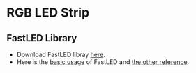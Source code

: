 # RGB LED Strip

## FastLED Library
* Download FastLED libray [here](https://github.com/FastLED/FastLED).
* Here is the [basic usage](https://github.com/FastLED/FastLED) of FastLED and [the other reference](http://fastled.io/).
